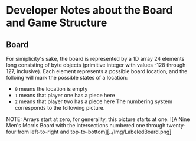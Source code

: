# Developer Notes about the Board and Game Structure
## Board
For simiplicity's sake, the board is represented by a 1D array 24 elements long consisting of byte objects (primitive integer with values -128 through 127, inclusive). Each element represents a possible board location, and the folloing will mark the possible states of a location:
- ```0``` means the location is empty
- ```1``` means that player one has a piece here
- ```2``` means that player two has a piece here
The numbering system corresponds to the following picture. 

NOTE: Arrays start at zero, for generality, this picture starts at one.
![A Nine Men's Morris Board with the intersections numbered one through twenty-four from left-to-right and top-to-bottom][../Img/LabeledBoard.png]
